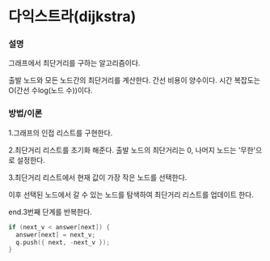 # 다익스트라(dijkstra)

### 설명


그래프에서 최단거리를 구하는 알고리즘이다.


출발 노드와 모든 노드간의 최단거리를 계산한다. 간선 비용이 양수이다. 시간 복잡도는 O(간선 수log(노드 수))이다.

### 방법/이론


1.그래프의 인접 리스트를 구현한다.


2.최단거리 리스트를 초기화 해준다. 출발 노드의 최단거리는 0, 나머지 노드는 '무한'으로 설정한다.


3.최단거리 리스트에서 현재 값이 가장 작은 노드를 선택한다.


이후 선택된 노드에서 갈 수 있는 노드를 탐색하여 최단거리 리스트를 업데이트 한다.


end.3번째 단계를 반복한다.

```cpp
if (next_v < answer[next]) {
  answer[next] = next_v;
  q.push({ next, -next_v });
}
```


